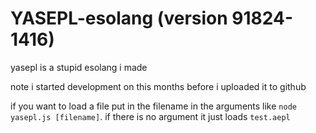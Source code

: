 # YASEPL-esolang (version 91824-1416)
yasepl is a stupid esolang i made

note i started development on this months before i uploaded it to github


if you want to load a file put in the filename in the arguments like `node yasepl.js [filename]`. if there is no argument it just loads `test.aepl`

